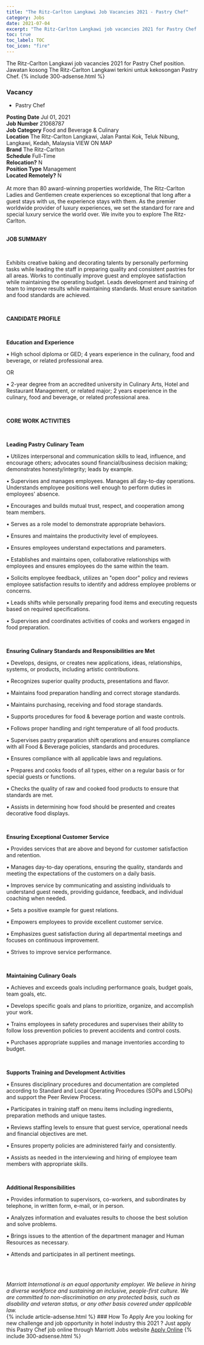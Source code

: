```yaml
---
title: "The Ritz-Carlton Langkawi Job Vacancies 2021 - Pastry Chef" 
category: Jobs 
date: 2021-07-04 
excerpt: "The Ritz-Carlton Langkawi job vacancies 2021 for Pastry Chef position. Jawatan kosong The Ritz-Carlton Langkawi terkini untuk kekosongan Pastry Chef." 
toc: true 
toc_label: TOC 
toc_icon: "fire" 
--- 
```


The Ritz-Carlton Langkawi job vacancies 2021 for Pastry Chef position. Jawatan kosong The Ritz-Carlton Langkawi terkini untuk kekosongan Pastry Chef. 
{% include 300-adsense.html %} 
### Vacancy 
- Pastry Chef 
<div><div><b>Posting Date</b> Jul 01, 2021<br><b>Job Number</b> 21068787<br><b>Job Category</b> Food and Beverage &amp; Culinary<br><b>Location</b> The Ritz-Carlton Langkawi, Jalan Pantai Kok, Teluk Nibung, Langkawi, Kedah, Malaysia VIEW ON MAP<br><b>Brand</b> The Ritz-Carlton<br><b>Schedule</b> Full-Time<br><b>Relocation?</b> N<br><b>Position Type</b> Management<br><b>Located Remotely?</b> N<br><br><div>    At more than 80 award-winning properties worldwide, The Ritz-Carlton Ladies and Gentlemen create experiences so exceptional that long after a guest stays with us, the experience stays with them. As the premier worldwide provider of luxury experiences, we set the standard for rare and special luxury service the world over. We invite you to explore The Ritz-Carlton.    </div><br></div><div> <p><strong>JOB SUMMARY</strong></p> <p>&#160;</p> <p>Exhibits creative baking and decorating talents by personally performing tasks while leading the staff in preparing quality and consistent pastries for all areas. Works to continually improve guest and employee satisfaction while maintaining the operating budget. Leads development and training of team to improve results while maintaining standards. Must ensure sanitation and food standards are achieved.</p> <p>&#160;</p> <p><strong>CANDIDATE PROFILE </strong></p> <p>&#160;</p> <p><strong>Education and Experience</strong></p> <p>&#8226; High school diploma or GED; 4 years experience in the culinary, food and beverage, or related professional area.</p> <p>OR</p> <p>&#8226; 2-year degree from an accredited university in Culinary Arts, Hotel and Restaurant Management, or related major; 2 years experience in the culinary, food and beverage, or related professional area.</p> <p>&#160;</p> <p><strong>CORE WORK ACTIVITIES</strong></p> <p>&#160;</p> <p><strong>Leading Pastry Culinary Team</strong></p> <p>&#8226; Utilizes interpersonal and communication skills to lead, influence, and encourage others; advocates sound financial/business decision making; demonstrates honesty/integrity; leads by example.</p> <p>&#8226; Supervises and manages employees. Manages all day-to-day operations. Understands employee positions well enough to perform duties in employees' absence.</p> <p>&#8226; Encourages and builds mutual trust, respect, and cooperation among team members.</p> <p>&#8226; Serves as a role model to demonstrate appropriate behaviors.</p> <p>&#8226; Ensures and maintains the productivity level of employees.</p> <p>&#8226; Ensures employees understand expectations and parameters.</p> <p>&#8226; Establishes and maintains open, collaborative relationships with employees and ensures employees do the same within the team.</p> <p>&#8226; Solicits employee feedback, utilizes an "open door" policy and reviews employee satisfaction results to identify and address employee problems or concerns.</p> <p>&#8226; Leads shifts while personally preparing food items and executing requests based on required specifications.</p> <p>&#8226; Supervises and coordinates activities of cooks and workers engaged in food preparation.</p> <p>&#160;</p> <p><strong>Ensuring Culinary Standards and Responsibilities are Met</strong></p> <p>&#8226; Develops, designs, or creates new applications, ideas, relationships, systems, or products, including artistic contributions.</p> <p>&#8226; Recognizes superior quality products, presentations and flavor.</p> <p>&#8226; Maintains food preparation handling and correct storage standards.</p> <p>&#8226; Maintains purchasing, receiving and food storage standards.</p> <p>&#8226; Supports procedures for food &amp; beverage portion and waste controls.</p> <p>&#8226; Follows proper handling and right temperature of all food products.</p> <p>&#8226; Supervises pastry preparation shift operations and ensures compliance with all Food &amp; Beverage policies, standards and procedures.</p> <p>&#8226; Ensures compliance with all applicable laws and regulations.</p> <p>&#8226; Prepares and cooks foods of all types, either on a regular basis or for special guests or functions.</p> <p>&#8226; Checks the quality of raw and cooked food products to ensure that standards are met.</p> <p>&#8226; Assists in determining how food should be presented and creates decorative food displays.</p> <p>&#160;</p> <p><strong>Ensuring Exceptional Customer Service</strong></p> <p>&#8226; Provides services that are above and beyond for customer satisfaction and retention.</p> <p>&#8226; Manages day-to-day operations, ensuring the quality, standards and meeting the expectations of the customers on a daily basis.</p> <p>&#8226; Improves service by communicating and assisting individuals to understand guest needs, providing guidance, feedback, and individual coaching when needed.</p> <p>&#8226; Sets a positive example for guest relations.</p> <p>&#8226; Empowers employees to provide excellent customer service.</p> <p>&#8226; Emphasizes guest satisfaction during all departmental meetings and focuses on continuous improvement.</p> <p>&#8226; Strives to improve service performance.</p> <p>&#160;</p> <p><strong>Maintaining Culinary Goals</strong></p> <p>&#8226; Achieves and exceeds goals including performance goals, budget goals, team goals, etc.</p> <p>&#8226; Develops specific goals and plans to prioritize, organize, and accomplish your work.</p> <p>&#8226; Trains employees in safety procedures and supervises their ability to follow loss prevention policies to prevent accidents and control costs.</p> <p>&#8226; Purchases appropriate supplies and manage inventories according to budget.</p> <p>&#160;</p> <p><strong>Supports Training and Development Activities </strong></p> <p>&#8226; Ensures disciplinary procedures and documentation are completed according to Standard and Local Operating Procedures (SOPs and LSOPs) and support the Peer Review Process.</p> <p>&#8226; Participates in training staff on menu items including ingredients, preparation methods and unique tastes.</p> <p>&#8226; Reviews staffing levels to ensure that guest service, operational needs and financial objectives are met.</p> <p>&#8226; Ensures property policies are administered fairly and consistently.</p> <p>&#8226; Assists as needed in the interviewing and hiring of employee team members with appropriate skills.</p> <p>&#160;</p> <p><strong>Additional Responsibilities </strong></p> <p>&#8226; Provides information to supervisors, co-workers, and subordinates by telephone, in written form, e-mail, or in person.</p> <p>&#8226; Analyzes information and evaluates results to choose the best solution and solve problems.</p> <p>&#8226; Brings issues to the attention of the department manager and Human Resources as necessary.</p> <p>&#8226; Attends and participates in all pertinent meetings.</p> <p>&#160;</p> </div> <div> &#160;</div> <em>Marriott International is an equal opportunity employer.&#160;We believe in hiring a diverse workforce and sustaining an inclusive, people-first culture.&#160;We are committed to non-discrimination on&#160;any&#160;protected&#160;basis, such as disability and veteran status, or any other basis covered under applicable law.</em><br></div> 
{% include article-adsense.html %} 
### How To Apply 
Are you looking for new challenge and job opportunity in hotel industry this 2021 ?
Just apply this Pastry Chef job online through Marriott Jobs website 
<a href="https://jobs.marriott.com/marriott/jobs/21068787?lang=en-us" class="btn btn--info" target="_blank" rel="nofollow noopenner">Apply Online</a> 
{% include 300-adsense.html %} 